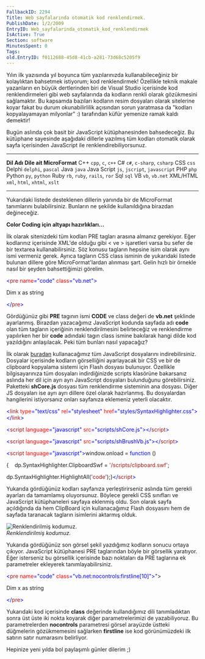 ```yaml
---
FallbackID: 2294
Title: Web sayfalarında otomatik kod renklendirmek.
PublishDate: 1/2/2009
EntryID: Web_sayfalarinda_otomatik_kod_renklendirmek
IsActive: True
Section: software
MinutesSpent: 0
Tags: 
old.EntryID: f0112688-45d8-41cb-a281-73d68c5205f9
---
```

Yılın ilk yazısında yıl boyunca tüm yazılarınızda kullanabileceğiniz bir
kolaylıktan bahsetmek istiyorum; kod renklendirmek! Özellikle teknik
makale yazanların en büyük dertlerinden biri de Visual Studio içerisinde
kod renklendirmeleri gibi web sayfalarında da kodların renkli olarak
gözükmesini sağlamaktır. Bu kapsamda bazıları kodların resim dosyaları
olarak sitelerine koyar fakat bu durum okunabilirlilik açısından sorun
yaratmasa da "kodları kopyalayamayan milyonlar" :) tarafından küfür
yemenize ramak kaldı demektir!

Bugün aslında çok basit bir JavaScript kütüphanesinden bahsedeceğiz. Bu
kütüphane sayesinde aşağıdaki dillerle yazılmış tüm kodları otomatik
olarak sayfa içerisinden JavaScript ile renklendirebiliyorsunuz.

  ------------- --------------------------------
  **Dil Adı**   **Dile ait MicroFormat**
  C++           `cpp`, `c`, `c++`
  C\#           `c#`, `c-sharp`, `csharp`
  CSS           `css`
  Delphi        `delphi`, `pascal`
  Java          `java`
  Java Script   `js`, `jscript`, `javascript`
  PHP           `php`
  Python        `py`, `python`
  Ruby          `rb`, `ruby`, `rails`, `ror`
  Sql           `sql`
  VB            `vb`, `vb.net`
  XML/HTML      `xml`, `html`, `xhtml`, `xslt`
  ------------- --------------------------------

Yukarıdaki listede desteklenen dillerin yanında bir de MicroFormat
tanımlarını bulabilirsiniz. Bunların ne şekilde kullanıldığına birazdan
değineceğiz.

**Color Coding için altyapı hazırlıkları...**

İlk olarak sitenizdeki tüm kodları PRE tagları arasına almanız
gerekiyor. Eğer kodlarınız içerisinde XML'de olduğu gibi \< ve \>
işaretleri varsa bu sefer de bir textarea kullanabilirsiniz. Söz konusu
tagların hepsine isim olarak aynı ismi vermeniz gerek. Ayrıca tagların
CSS class isminin de yukarıdaki listede bulunan dillere göre
MicroFormat'lardan alınması şart. Gelin hızlı bir örnekle nasıl bir
şeyden bahsettiğimizi görelim.

<span style="color: blue;">\<</span><span
style="color: #a31515;">pre</span> <span
style="color: red;">name</span><span style="color: blue;">="code"</span>
<span style="color: red;">class</span><span
style="color: blue;">="vb.net"\></span>

Dim x as string

<span style="color: blue;">\</</span><span
style="color: #a31515;">pre</span><span style="color: blue;">\></span>

Gördüğünüz gibi **PRE** tagının ismi **CODE** ve class değeri de
**vb.net** şeklinde ayarlanmış. Birazdan yazacağımız JavaScript kodunda
sayfada adı **code** olan tüm tagların içeriğinin renklendirilmesini
belirteceğiz ve renklendirme yapılırken her bir **code** adındaki tagın
class ismine bakılarak hangi dilde kod yazıldığını anlaşılacak. Peki tüm
bunları nasıl yapacağız?

İlk olarak [buradan](http://code.google.com/p/syntaxhighlighter/)
kullanacağımız tüm JavaScript dosyalarını indirebilirsiniz. Dosyalar
içerisinde kodların görselliğini ayarlayacak bir CSS ve bir de clipboard
kopyalama sistemi için Flash dosyası bulunuyor. Özellikle
bilgisayarınıza tüm dosyaları indirdiğinizde scripts klasörüne
bakarsanız aslında her dil için ayrı ayrı JavaScript dosyaları
bulunduğunu görebilirsiniz. Paketteki **shCore.js** dosyası tüm
renklendirme sisteminin ana dosyası. Diğer JS dosyaları ise ayrı ayrı
dillere özel olarak hazırlanmış. Bu dosyalardan hangilerini istiyorsanız
onları sayfanıza eklemeniz yeterli olacaktır.

<span style="color: blue;">\<</span><span
style="color: #a31515;">link</span> <span
style="color: red;">type</span><span
style="color: blue;">="text/css"</span> <span
style="color: red;">rel</span><span
style="color: blue;">="stylesheet"</span> <span
style="color: red;">href</span><span
style="color: blue;">="styles/SyntaxHighlighter.css"\>\</</span><span
style="color: #a31515;">link</span><span style="color: blue;">\></span>

<span style="color: blue;">\<</span><span
style="color: #a31515;">script</span> <span
style="color: red;">language</span><span
style="color: blue;">="javascript"</span> <span
style="color: red;">src</span><span
style="color: blue;">="scripts/shCore.js"\>\</</span><span
style="color: #a31515;">script</span><span
style="color: blue;">\></span>

<span style="color: blue;">\<</span><span
style="color: #a31515;">script</span> <span
style="color: red;">language</span><span
style="color: blue;">="javascript"</span> <span
style="color: red;">src</span><span
style="color: blue;">="scripts/shBrushVb.js"\>\</</span><span
style="color: #a31515;">script</span><span
style="color: blue;">\></span>

<span style="color: blue;">\<</span><span
style="color: #a31515;">script</span> <span
style="color: red;">language</span><span
style="color: blue;">="javascript"\></span>window.onload = <span
style="color: blue;">function</span> ()

{    dp.SyntaxHighlighter.ClipboardSwf = <span
style="color: #a31515;">'/scripts/clipboard.swf'</span>;   

dp.SyntaxHighlighter.HighlightAll(<span
style="color: #a31515;">'code'</span>);}<span
style="color: blue;">\</</span><span
style="color: #a31515;">script</span><span
style="color: blue;">\></span>

Yukarıda gördüğünüz kodları sayfanıza yerleştirirseniz aslında tüm
gerekli ayarları da tamamlamış oluyorsunuz. Böylece gerekli CSS
sınıfları ve JavaScript kütüphaneleri sayfaya eklenmiş oldu. Son olarak
sayfa açıldığında da hem ClipBoard için kullanacağımız Flash dosyasını
hem de sayfada taranacak tagların isimlerini aktarmış olduk.

![Renklendirilmiş
kodumuz.](http://cdn.daron.yondem.com/assets/2294/01012009.png)\
*Renklendirilmiş kodumuz.*

Yukarıda gördüğünüz son görsel şekil yazdığımız kodların sonucu ortaya
çıkıyor. JavaScript kütüphanesi PRE taglarından böyle bir görsellik
yaratıyor. Eğer isterseniz bu görsellik içerisinde bazı noktaları da PRE
taglarına ek parametreler ekleyerek tanımlayabilirsiniz.

<span style="color: blue;">\<</span><span
style="color: #a31515;">pre</span> <span
style="color: red;">name</span><span style="color: blue;">="code"</span>
<span style="color: red;">class</span><span
style="color: blue;">="vb.net:nocontrols:firstline[10]"\></span>"\>

Dim x as string

<span style="color: blue;">\</</span><span
style="color: #a31515;">pre</span><span style="color: blue;">\></span>

Yukarıdaki kod içerisinde **class** değerinde kullandığımız dili
tanımladıktan sonra üst üste iki nokta koyarak diğer parametrelerimizi
de yazabiliyoruz. Bu parametrelerden **nocontrols** parametresi görsel
arayüzde üstteki düğmelerin gözükmemesini sağlarken **firstline** ise
kod görünümüzdeki ilk satırın satır numarasını belirliyor.

Hepinize yeni yılda bol paylaşımlı günler dilerim ;)



